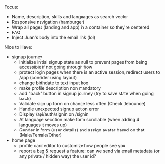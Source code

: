 Focus:

- Name, description, skills and languages as search vector
- Responsive navigation (hamburger)
- Wrap all pages (landing and app) in a container so they're centered
- FAQ
- Inject Juan's body into the email link (lol)

Nice to Have:

- signup journey
  - initialize initial signup state as null to prevent pages from being accessible if not going through flow
  - protect login pages when there is an active session, redirect users to /app (consider using layout)
  - change birthdate to text input box
  - make profile description non mandatory
  - add "back" button in signup journey (try to save state when going back)
  - Validate sign up form on change less often (Check debounce)
  - Handle unexpected signup action error
  - Display /api/auth/signin on /signin
  - At language secction make form scrollable (when adding 4 languages it moves up)
  - Gender in form (user details) and assign avatar based on that (Male/Female/Other)
- home page
  - profile card editor to customize how people see you
  - report a bug & request a feature: can we send via email metadata (or any private / hidden way) the user id?
